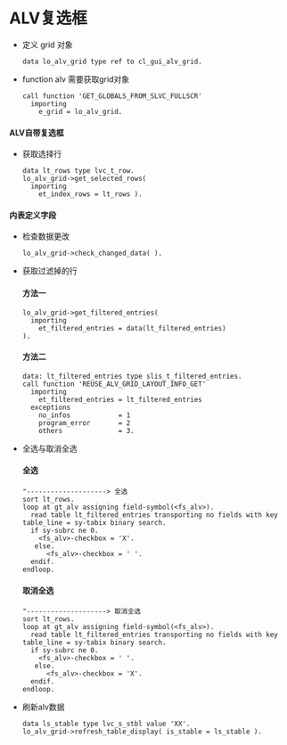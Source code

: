 # ALV复选框
- 定义 grid 对象

  ```abap
  data lo_alv_grid type ref to cl_gui_alv_grid.
  ```

- function alv 需要获取grid对象

  ```abap
  call function 'GET_GLOBALS_FROM_SLVC_FULLSCR'
    importing
      e_grid = lo_alv_grid.
  ```

<!-- tabs:start -->

#### **ALV自带复选框**

- 获取选择行

  ```abap
  data lt_rows type lvc_t_row.
  lo_alv_grid->get_selected_rows(
    importing
      et_index_rows = lt_rows ).
  ```

#### **内表定义字段**

- 检查数据更改

  ```abap
  lo_alv_grid->check_changed_data( ).
  ```

- 获取过滤掉的行

  <!-- tabs:start -->

  #### **方法一**

  ```abap
  lo_alv_grid->get_filtered_entries(
    importing
      et_filtered_entries = data(lt_filtered_entries)
  ).
  ```

  #### **方法二**

  ```abap
  data: lt_filtered_entries type slis_t_filtered_entries. 
  call function 'REUSE_ALV_GRID_LAYOUT_INFO_GET'
    importing
      et_filtered_entries = lt_filtered_entries
    exceptions
      no_infos            = 1
      program_error       = 2
      others              = 3.
  ```

  <!-- tabs:end -->

- 全选与取消全选

  <!-- tabs:start -->

  #### **全选**

  ```abap
  "--------------------> 全选
  sort lt_rows.
  loop at gt_alv assigning field-symbol(<fs_alv>).
    read table lt_filtered_entries transporting no fields with key table_line = sy-tabix binary search.
    if sy-subrc ne 0.
      <fs_alv>-checkbox = 'X'.
     else.
     	<fs_alv>-checkbox = ' '.
    endif.
  endloop.
  ```

  #### **取消全选**

  ```abap
  "--------------------> 取消全选
  sort lt_rows.
  loop at gt_alv assigning field-symbol(<fs_alv>).
    read table lt_filtered_entries transporting no fields with key table_line = sy-tabix binary search.
    if sy-subrc ne 0.
      <fs_alv>-checkbox = ' '.
     else.
     	<fs_alv>-checkbox = 'X'.
    endif.
  endloop.
  ```

  <!-- tabs:end -->

- 刷新alv数据

  ```abap
  data ls_stable type lvc_s_stbl value 'XX'.
  lo_alv_grid->refresh_table_display( is_stable = ls_stable ).
  ```

<!-- tabs:end -->
